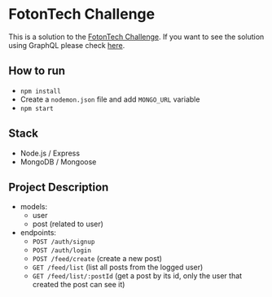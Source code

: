 # FotonTech Challenge

This is a solution to the [FotonTech Challenge](https://github.com/FotonTech/join).
If you want to see the solution using GraphQL please check [here](https://github.com/nporta/fotton-challenge-graphql).


How to run
-------------
* `npm install`
* Create a `nodemon.json` file and add `MONGO_URL` variable
* `npm start`

Stack
-------------
* Node.js / Express
* MongoDB / Mongoose

Project Description
-------------
* models:
  * user
  * post (related to user)
* endpoints:
  * `POST /auth/signup`
  * `POST /auth/login`
  * `POST /feed/create` (create a new post)
  * `GET /feed/list` (list all posts from the logged user)
  * `GET /feed/list/:postId` (get a post by its id, only the user that created the post can see it) 

